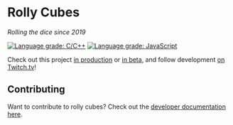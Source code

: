# Rolly Cubes
_Rolling the dice since 2019_

[![Language grade: C/C++](https://img.shields.io/lgtm/grade/cpp/g/cgsdev0/rollycubes.svg?logo=lgtm&logoWidth=18)](https://lgtm.com/projects/g/cgsdev0/rollycubes/context:cpp)
[![Language grade: JavaScript](https://img.shields.io/lgtm/grade/javascript/g/cgsdev0/rollycubes.svg?logo=lgtm&logoWidth=18)](https://lgtm.com/projects/g/cgsdev0/rollycubes/context:javascript)

Check out this project [in production](https://rollycubes.com/) or [in beta](https://beta.rollycubes.com/),
and follow development [on Twitch.tv](https://twitch.tv/badcop_)!

## Contributing

Want to contribute to rolly cubes? Check out the [developer documentation here](https://docs.rollycubes.com/).
